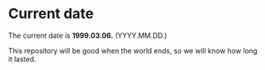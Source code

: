 # Current date

The current date is **1999.03.06.** (YYYY.MM.DD.)

This repository will be good when the world ends, so we will know how long it lasted.